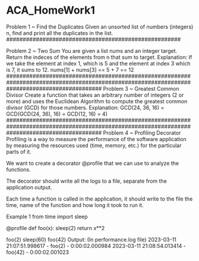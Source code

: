 # ACA_HomeWork1

Problem 1 ~ Find the Duplicates
Given an unsorted list of numbers (integers) n, find and print all the duplicates in the list.
#####################################################


Problem 2 ~ Two Sum
You are given a list nums and an integer target. Return the indeces of the elements from n that sum to target.
Explanation:
If we take the element at index 1, which is 5 and the element at index 3 which is 7, it sums to 12. nums[1] + nums[3] == 5 + 7 == 12
#############################################################################################################################################
Problem 3 ~ Greatest Common Divisor
Create a function that takes an arbitrary number of integers (2 or more) and uses the Euclidean Algorithm to compute the greatest common divisor (GCD) for those numbers.
Explanation:
GCD(24, 36, 16) = GCD(GCD(24, 36), 16) = GCD(12, 16) = 4)
#############################################################################################################################################
Problem 4 ~ Profiling Decorator
Profiling is a way to measure the performance of the software application by measuring the resources used (time, memory, etc.) for the particular parts of it.

We want to create a decorator @profile that we can use to analyze the functions.

The decorator should write all the logs to a file, separate from the application output.

Each time a function is called in the application, it should write to the file the time, name of the function and how long it took to run it.

Example 1
from time import sleep

@profile
def foo(x):
    sleep(2)
    return x**2
   

foo(2)
sleep(60)
foo(42)
Output: (In performance.log file)
2023-03-11 21:07:51.998617 - foo(2) - 0:00:02.000984
2023-03-11 21:08:54.013414 - foo(42) - 0:00:02.001023
